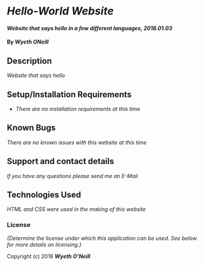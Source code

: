 # _Hello-World Website_

#### _Website that says hello in a few different languages, 2018.01.03_

#### By _**Wyeth ONeill**_

## Description

_Website that says hello_

## Setup/Installation Requirements

* _There are no installation requirements at this time_


## Known Bugs

_There are no known issues with this website at this time_

## Support and contact details

_If you have any questions please send me an E-Mail_

## Technologies Used

_HTML and CSS were used in the making of this website_

### License

*{Determine the license under which this application can be used.  See below for more details on licensing.}*

Copyright (c) 2018 **_Wyeth O'Neill_**
